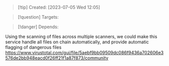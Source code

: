 
>[!tip] Created: [2023-07-05 Wed 12:05]

>[!question] Targets: 

>[!danger] Depends: 

Using the scanning of files across multiple scanners, we could make this service handle all files on chain automatically, and provide automatic flagging of dangerous files https://www.virustotal.com/gui/file/5aebf9bb09509dc086f9436a702606e3576de2bb948eacd0f26ff21f1a87f873/community